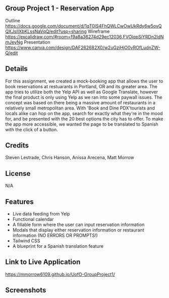 ## Group Project 1 - Reservation App

Outline https://docs.google.com/document/d/1qT0IS4FhQWLCwOwUkRdy6w5ovQQXJsIIXbKLssNaVqQ/edit?usp=sharing
Wireframe https://excalidraw.com/#room=f9a8a36274d29ec12036,FVOlqpSiYRDn2ldNmJeyNg
Presentation https://www.canva.com/design/DAF262682X0/w2uGzjHjO0vROfLudnZW-Q/edit

## Details

For this assignment, we created a mock-booking app that allows the user to book reservations at restuarants in Portland, OR and its greater area.  The app tries to utilize both the Yelp API as well as Google Translate, however the final product is only using Yelp as we ran into some paywall issues.  The concept was based on there being a massive amount of restaurants in a relatively small metropolitan area.  With 'Book and Dine PDX'tourists and locals alike can hop on the app, search for exactly what they're in the mood for, and be presented with the 20 best options the city has to offer.  To make the app more accessible, we wanted the page to be translated to Spanish with the click of a button.

## Credits

Steven Lestrade, Chris Hanson, Anissa Arecena, Matt Morrow

## License

N/A

## Features

- Live data feeding from Yelp
- Functional calendar
- A fillable form where the user can input reservation information
- Modals that display either reservation information or restaurant information (NO ERRORS OR PROMPTS!)
- Tailwind CSS
- A blueprint for a Spanish translation feature

## Link to Live Application

https://mmorrow6109.github.io/UofO-GroupProject1/

## Screenshots
